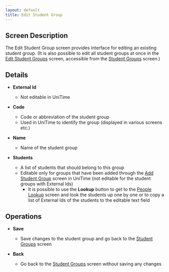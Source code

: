 ```yaml
---
layout: default
title: Edit Student Group
---
```



## Screen Description


 The Edit Student Group screen provides interface for editing an existing student group. (It is also possible to edit all student groups at once in the [Edit Student Groups](edit-student-groups) screen, accessible from the [Student Groups](student-groups) screen.)

## Details

* **External Id**
	* Not editable in UniTime

* **Code**
	* Code or abbreviation of the student group
	* Used in UniTime to identify the group (displayed in various screens etc.)

* **Name**
	* Name of the student group

* **Students**
	* A list of students that should belong to this group
	* Editable only for groups that have been added through the [Add Student Group](add-student-group) screen in UniTime (not editable for the student groups with External Ids)
		* It is possible to use the **Lookup** button to get to the [People Lookup](people-lookup) screen and look the students up one by one or to copy a list of External Ids of the students to the editable text field

## Operations

* **Save**
	* Save changes to the student group and go back to the [Student Groups](student-groups) screen

* **Back**
	* Go back to the [Student Groups](student-groups) screen without saving any changes
